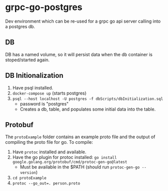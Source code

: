 # grpc-go-postgres
Dev environment which can be re-used for a grpc go api server calling into a postgres db.

## DB

DB has a named volume, so it will persist data when the db container is stoped/started again.

## DB Initionalization
1. Have psql installed.
2. `docker-compose up` (starts postgres)
3. `psql --host localhost -U postgres -f dbScripts/dbInitialization.sql`
    - password is "postgres"
    - Creates a db, table, and populates some initial data into the table.

## Protobuf
The `protoExample` folder contains an example proto file and the output of compiling the proto file for go. To compile:
1. Have `protoc` installed and available.
2. Have the go plugin for protoc installed: `go install google.golang.org/protobuf/cmd/protoc-gen-go@latest`
    - Must be available in the $PATH (should run `protoc-gen-go --version`)
3. `cd protoExample`
4. `protoc --go_out=. person.proto`